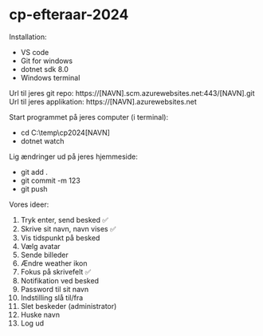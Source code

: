 # cp-efteraar-2024

Installation: 
- VS code
- Git for windows
- dotnet sdk 8.0
- Windows terminal

Url til jeres git repo: https://[NAVN].scm.azurewebsites.net:443/[NAVN].git  
Url til jeres applikation: https://[NAVN].azurewebsites.net

Start programmet på jeres computer (i terminal):
- cd C:\temp\cp2024[NAVN]
- dotnet watch

Lig ændringer ud på jeres hjemmeside:
- git add .
- git commit -m 123
- git push


Vores ideer:
1. Tryk enter, send besked ✅
2. Skrive sit navn, navn vises ✅
3. Vis tidspunkt på besked
4. Vælg avatar
5. Sende billeder
6. Ændre weather ikon
7. Fokus på skrivefelt ✅
8. Notifikation ved besked
9. Password til sit navn
10. Indstilling slå til/fra
11. Slet beskeder (administrator)
12. Huske navn
13. Log ud
